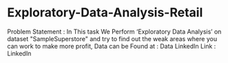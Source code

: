 # Exploratory-Data-Analysis-Retail
Problem Statement : In This task We Perform ‘Exploratory Data Analysis’ on dataset "SampleSuperstore" and try to find out the weak areas where you can work to make more profit,
Data can be Found at : Data
LinkedIn Link : LinkedIn
